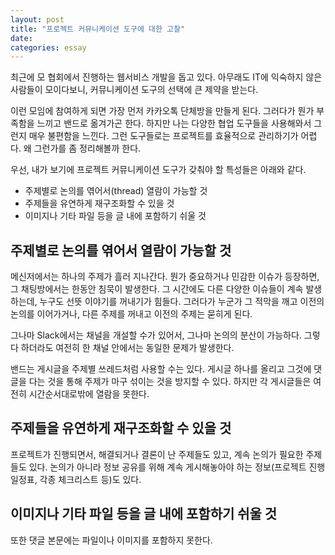 ```yaml
---
layout: post
title: "프로젝트 커뮤니케이션 도구에 대한 고찰"
date: 
categories: essay
---
```


최근에 모 협회에서 진행하는 웹서비스 개발을 돕고 있다. 아무래도 IT에 익숙하지 않은 사람들이 모이다보니, 커뮤니케이션 도구의 선택에 큰 제약을 받는다.

이런 모임에 참여하게 되면 가장 먼저 카카오톡 단체방을 만들게 된다. 그러다가 뭔가 부족함을 느끼고 밴드로 옮겨가곤 한다. 하지만 나는 다양한 협업 도구들을 사용해와서 그런지 매우 불편함을 느낀다. 그런 도구들로는 프로젝트를 효율적으로 관리하기가 어렵다. 왜 그런가를 좀 정리해볼까 한다.

우선, 내가 보기에 프로젝트 커뮤니케이션 도구가 갖춰야 할 특성들은 아래와 같다.

* 주제별로 논의를 엮어서(thread) 열람이 가능할 것
* 주제들을 유연하게 재구조화할 수 있을 것
* 이미지나 기타 파일 등을 글 내에 포함하기 쉬울 것


## 주제별로 논의를 엮어서 열람이 가능할 것

메신저에서는 하나의 주제가 흘러 지나간다. 뭔가 중요하거나 민감한 이슈가 등장하면, 그 채팅방에서는 한동안 침묵이 발생한다. 그 시간에도 다른 다양한 이슈들이 계속 발생하는데, 누구도 선뜻 이야기를 꺼내기가 힘들다. 그러다가 누군가 그 적막을 깨고 이전의 논의를 이어가거나, 다른 주제를 꺼내고 이전의 주제는 묻히게 된다.

그나마 Slack에서는 채널을 개설할 수가 있어서, 그나마 논의의 분산이 가능하다. 그렇다 하더라도 여전히 한 채널 안에서는 동일한 문제가 발생한다.

밴드는 게시글을 주제별 쓰레드처럼 사용할 수는 있다. 게시글 하나를 올리고 그것에 댓글을 다는 것을 통해 주제가 마구 섞이는 것을 방지할 수 있다. 하지만 각 게시글들은 여전히 시간순서대로밖에 열람을 못한다.


## 주제들을 유연하게 재구조화할 수 있을 것

프로젝트가 진행되면서, 해결되거나 결론이 난 주제들도 있고, 계속 논의가 필요한 주제들도 있다. 논의가 아니라 정보 공유를 위해 계속 게시해놓아야 하는 정보(프로젝트 진행 일정표, 각종 체크리스트 등)도 있다.


## 이미지나 기타 파일 등을 글 내에 포함하기 쉬울 것

또한 댓글 본문에는 파일이나 이미지를 포함하지 못한다.

